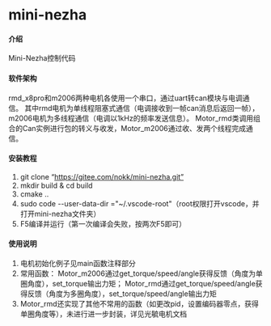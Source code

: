 # mini-nezha

#### 介绍
Mini-Nezha控制代码

#### 软件架构
rmd_x8pro和m2006两种电机各使用一个串口，通过uart转can模块与电调通信。
其中rmd电机为单线程阻塞式通信（电调接收到一帧can消息后返回一帧），m2006电机为多线程通信（电调以1kHz的频率发送信息）。
Motor_rmd类调用组合的Can实例进行包的转义与收发，Motor_m2006通过收、发两个线程完成通信。


#### 安装教程

1.  git clone “https://gitee.com/nokk/mini-nezha.git”
2.  mkdir build & cd build
3.  cmake ..
4.  sudo code --user-data-dir ="~/.vscode-root"（root权限打开vscode，并打开mini-nezha文件夹）
5.  F5编译并运行（第一次编译会失败，按两次F5即可）

#### 使用说明

1.  电机初始化例子见main函数注释部分
2.  常用函数：
    Motor_m2006通过get_torque/speed/angle获得反馈（角度为单圈角度），set_torque输出力矩；
    Motor_rmd通过get_torque/speed/angle获得反馈（角度为多圈角度），set_torque/speed/angle输出力矩
3.  Motor_rmd还实现了其他不常用的函数（如更改pid，设置编码器零点，获得单圈角度等），未进行进一步封装，详见光毓电机文档